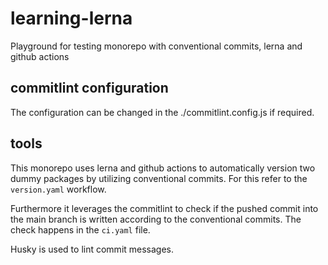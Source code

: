 # learning-lerna
Playground for testing monorepo with conventional commits, lerna and github actions

## commitlint configuration
The configuration can be changed in the ./commitlint.config.js if required.

## tools
This monorepo uses lerna and github actions to automatically version two dummy packages by utilizing conventional commits. For this refer to the `version.yaml` workflow.

Furthermore it leverages the commitlint to check if the pushed commit into the main branch is written according to the conventional commits. The check happens in the `ci.yaml` file.

Husky is used to lint commit messages.
